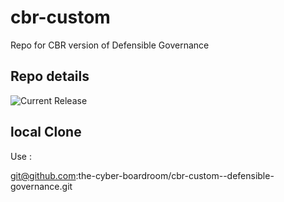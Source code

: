 # cbr-custom
Repo for CBR version of Defensible Governance 


## Repo details

![Current Release](https://img.shields.io/badge/release-v0.1.6-blue)

## local Clone

Use :

git@github.com:the-cyber-boardroom/cbr-custom--defensible-governance.git
